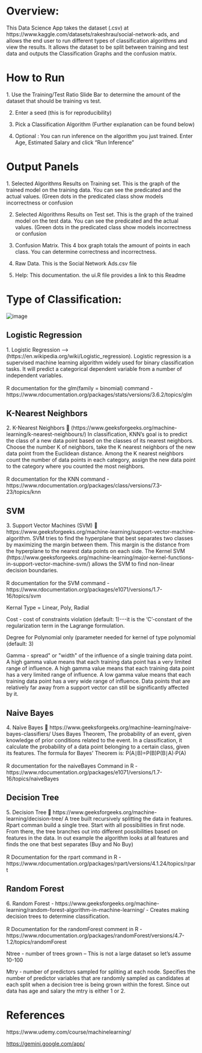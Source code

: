 <h1> Overview: </h1>
This Data Science App takes the dataset (.csv) at https://www.kaggle.com/datasets/rakeshrau/social-network-ads, and allows the end user to run different types of classification algorithms and view the results. It allows the dataset to be split between training and test data and outputs the Classification Graphs and the confusion matrix.

<h1> How to Run </h1>
1.	Use the Training/Test Ratio Slide Bar to determine the amount of the dataset that should be training vs test.

2.	Enter a seed (this is for reproducibility)
  
3.	Pick a Classification Algorithm (Further explanation can be found below)
   
4.	Optional : You can run inference on the algorithm you just trained. Enter Age, Estimated Salary and click “Run Inference”

<h1> Output Panels </h1>
1.	Selected Algorithms Results on Training set. This is the graph of the trained model on the training data. You can see the predicated and the actual values. (Green dots in the predicated class show models incorrectness or confusion

2.	Selected Algorithms Results on Test set. This is the graph of the trained model on the test data. You can see the predicated and the actual values. (Green dots in the predicated class show models incorrectness or confusion
   
3.	Confusion Matrix. This 4 box graph totals the amount of points in each class. You can determine correctness and incorrectness.
   
4.	Raw Data. This is the Social Network Ads.csv file
  
5.	Help: This documentation. the ui.R file provides a link to this Readme

<h1> Type of Classification:</h1>

![image](https://github.com/user-attachments/assets/f2d327a6-bdb3-4bd7-913d-2fb7517e6958)

<h2> Logistic Regression </h2>
1.	Logistic Regression --> (https://en.wikipedia.org/wiki/Logistic_regression). Logistic regression is a supervised machine learning algorithm widely used for binary classification tasks. It will predict a categorical dependent variable from a number of independent variables. 
<br> </br>
R documentation for the glm(family = binomial) command - https://www.rdocumentation.org/packages/stats/versions/3.6.2/topics/glm

<h2> K-Nearest Neighbors </h2>
2.	K-Nearest Neighbors  (https://www.geeksforgeeks.org/machine-learning/k-nearest-neighbours/)  In classification, KNN’s goal is to predict the class of a new data point based on the classes of its nearest neighbors. Choose the number K of neighbors, take the K nearest neighbors of the new data point from the Euclidean distance. Among the K nearest neighbors count the number of data points in each category, assign the new data point to the category where you counted the most neighbors.
<br> </br>
R documentation for the KNN command - https://www.rdocumentation.org/packages/class/versions/7.3-23/topics/knn

<h2> SVM </h2>
3.	Support Vector Machines (SVM)  https://www.geeksforgeeks.org/machine-learning/support-vector-machine-algorithm. SVM tries to find the hyperplane that best separates two classes by maximizing the margin between them. This margin is the distance from the hyperplane to the nearest data points on each side. The Kernel SVM (https://www.geeksforgeeks.org/machine-learning/major-kernel-functions-in-support-vector-machine-svm/) allows the SVM to find non-linear decision boundaries. 
<br> </br>
R documentation for the SVM command - https://www.rdocumentation.org/packages/e1071/versions/1.7-16/topics/svm

Kernal Type = Linear, Poly, Radial

Cost -  cost of constraints violation (default: 1)---it is the ‘C’-constant of the regularization term in the Lagrange formulation.

Degree for Polynomial only (parameter needed for kernel of type polynomial (default: 3)

Gamma - spread" or "width" of the influence of a single training data point. A high gamma value means that each training data point has a very limited range of influence. A high gamma value means that each training data point has a very limited range of influence. A low gamma value means that each training data point has a very wide range of influence. Data points that are relatively far away from a support vector can still be significantly affected by it.

<h2> Naive Bayes </h2>
4.	Naïve Bayes  https://www.geeksforgeeks.org/machine-learning/naive-bayes-classifiers/
 Uses Bayes Theorem, The probability of an event, given knowledge of prior conditions related to the event. In a classification, it calculate the probability of a data point belonging to a certain class, given its features.
The formula for Bayes' Theorem is:  P(A∣B)=P(B)P(B∣A)⋅P(A)
<br> </br>
R documentation for the naiveBayes Command in R - https://www.rdocumentation.org/packages/e1071/versions/1.7-16/topics/naiveBayes

<h2> Decision Tree </h2>
5.	Decision Tree  https://www.geeksforgeeks.org/machine-learning/decision-tree/
A tree built recursively splitting the data in features. Rpart comman build a single tree. Start with all possibilities in first node. From there, the tree branches out into different possibilities based on features in the data. In out example the algorithm looks at all features and finds the one that best separates (Buy and No Buy)
<br> </br>
R Documentation for the rpart command in R - https://www.rdocumentation.org/packages/rpart/versions/4.1.24/topics/rpart

<h2> Random Forest </h2>
6.	Random Forest - https://www.geeksforgeeks.org/machine-learning/random-forest-algorithm-in-machine-learning/	- Creates making decision trees to determine classification. 
<br> </br>
R Documentation for the randomForest comment in R - https://www.rdocumentation.org/packages/randomForest/versions/4.7-1.2/topics/randomForest

Ntree - number of trees grown – This is not a large dataset so let’s assume 10-100

Mtry - number of predictors sampled for spliting at each node. Specifies the number of predictor variables that are randomly sampled as candidates at each split when a decision tree is being grown within the forest. Since out data has age and salary the mtry is either 1 or 2.

<h1> References </h1>
 https://www.udemy.com/course/machinelearning/
 
 https://gemini.google.com/app/
